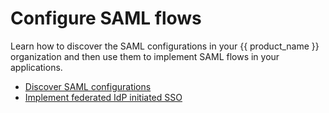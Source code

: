 # Configure SAML flows

Learn how to discover the SAML configurations in your {{ product_name }} organization and then use them to implement SAML flows in your applications.

- [Discover SAML configurations]({{base_path}}/guides/authentication/saml/discover-saml-configs/)
- [Implement federated IdP initiated SSO]({{base_path}}/guides/authentication/saml/saml-federated-idp-initiated-sso/)
